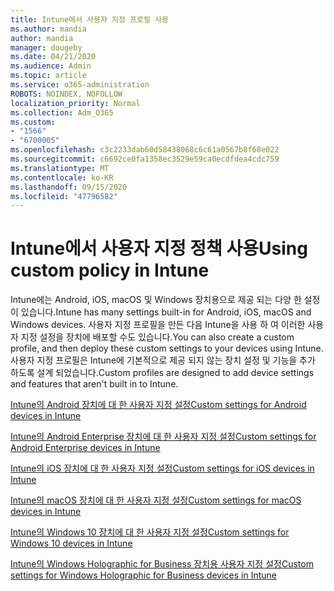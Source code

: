 ```yaml
---
title: Intune에서 사용자 지정 프로필 사용
ms.author: mandia
author: mandia
manager: dougeby
ms.date: 04/21/2020
ms.audience: Admin
ms.topic: article
ms.service: o365-administration
ROBOTS: NOINDEX, NOFOLLOW
localization_priority: Normal
ms.collection: Adm_O365
ms.custom:
- "1566"
- "6700005"
ms.openlocfilehash: c3c2233dab60d58438068c6c61a0567b8f68e022
ms.sourcegitcommit: c6692ce0fa1358ec3529e59ca0ecdfdea4cdc759
ms.translationtype: MT
ms.contentlocale: ko-KR
ms.lasthandoff: 09/15/2020
ms.locfileid: "47796582"
---
```

# <a name="using-custom-policy-in-intune"></a><span data-ttu-id="2ab2a-102">Intune에서 사용자 지정 정책 사용</span><span class="sxs-lookup"><span data-stu-id="2ab2a-102">Using custom policy in Intune</span></span>

<span data-ttu-id="2ab2a-103">Intune에는 Android, iOS, macOS 및 Windows 장치용으로 제공 되는 다양 한 설정이 있습니다.</span><span class="sxs-lookup"><span data-stu-id="2ab2a-103">Intune has many settings built-in for Android, iOS, macOS and Windows devices.</span></span> <span data-ttu-id="2ab2a-104">사용자 지정 프로필을 만든 다음 Intune을 사용 하 여 이러한 사용자 지정 설정을 장치에 배포할 수도 있습니다.</span><span class="sxs-lookup"><span data-stu-id="2ab2a-104">You can also create a custom profile, and then deploy these custom settings to your devices using Intune.</span></span> <span data-ttu-id="2ab2a-105">사용자 지정 프로필은 Intune에 기본적으로 제공 되지 않는 장치 설정 및 기능을 추가 하도록 설계 되었습니다.</span><span class="sxs-lookup"><span data-stu-id="2ab2a-105">Custom profiles are designed to add device settings and features that aren't built in to Intune.</span></span>

[<span data-ttu-id="2ab2a-106">Intune의 Android 장치에 대 한 사용자 지정 설정</span><span class="sxs-lookup"><span data-stu-id="2ab2a-106">Custom settings for Android devices in Intune</span></span>](https://docs.microsoft.com/intune/custom-settings-android)

[<span data-ttu-id="2ab2a-107">Intune의 Android Enterprise 장치에 대 한 사용자 지정 설정</span><span class="sxs-lookup"><span data-stu-id="2ab2a-107">Custom settings for Android Enterprise devices in Intune</span></span>](https://docs.microsoft.com/intune/custom-settings-android-for-work)

[<span data-ttu-id="2ab2a-108">Intune의 iOS 장치에 대 한 사용자 지정 설정</span><span class="sxs-lookup"><span data-stu-id="2ab2a-108">Custom settings for iOS devices in Intune</span></span>](https://docs.microsoft.com/intune/custom-settings-ios)

[<span data-ttu-id="2ab2a-109">Intune의 macOS 장치에 대 한 사용자 지정 설정</span><span class="sxs-lookup"><span data-stu-id="2ab2a-109">Custom settings for macOS devices in Intune</span></span>](https://docs.microsoft.com/intune/custom-settings-macos)

[<span data-ttu-id="2ab2a-110">Intune의 Windows 10 장치에 대 한 사용자 지정 설정</span><span class="sxs-lookup"><span data-stu-id="2ab2a-110">Custom settings for Windows 10 devices in Intune</span></span>](https://docs.microsoft.com/intune/custom-settings-windows-10)

[<span data-ttu-id="2ab2a-111">Intune의 Windows Holographic for Business 장치용 사용자 지정 설정</span><span class="sxs-lookup"><span data-stu-id="2ab2a-111">Custom settings for Windows Holographic for Business devices in Intune</span></span>](https://docs.microsoft.com/intune/custom-settings-windows-holographic)